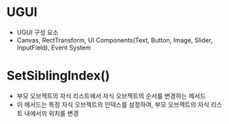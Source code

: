 # UGUI
  * UGUI 구성 요소
  * Canvas, RectTransform, UI Components(Text, Button, Image, Slider, InputField), Event System

# SetSiblingIndex()
  * 부모 오브젝트의 자식 리스트에서 자식 오브젝트의 순서를 변경하는 메서드
  * 이 메서드는 특정 자식 오브젝트의 인덱스를 설정하여, 부모 오브젝트의 자식 리스트 내에서의 위치를 변경
